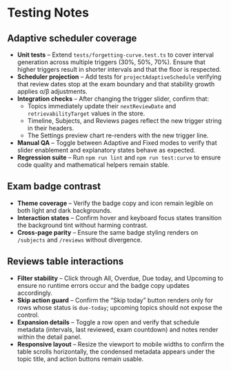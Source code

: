 # Testing Notes

## Adaptive scheduler coverage

- **Unit tests** – Extend `tests/forgetting-curve.test.ts` to cover interval generation across multiple triggers (30%, 50%, 70%). Ensure that higher triggers result in shorter intervals and that the floor is respected.
- **Scheduler projection** – Add tests for `projectAdaptiveSchedule` verifying that review dates stop at the exam boundary and that stability growth applies α/β adjustments.
- **Integration checks** – After changing the trigger slider, confirm that:
  - Topics immediately update their `nextReviewDate` and `retrievabilityTarget` values in the store.
  - Timeline, Subjects, and Reviews pages reflect the new trigger string in their headers.
  - The Settings preview chart re-renders with the new trigger line.
- **Manual QA** – Toggle between Adaptive and Fixed modes to verify that slider enablement and explanatory states behave as expected.
- **Regression suite** – Run `npm run lint` and `npm run test:curve` to ensure code quality and mathematical helpers remain stable.

## Exam badge contrast

- **Theme coverage** – Verify the badge copy and icon remain legible on both light and dark backgrounds.
- **Interaction states** – Confirm hover and keyboard focus states transition the background tint without harming contrast.
- **Cross-page parity** – Ensure the same badge styling renders on `/subjects` and `/reviews` without divergence.

## Reviews table interactions

- **Filter stability** – Click through All, Overdue, Due today, and Upcoming to ensure no runtime errors occur and the badge copy updates accordingly.
- **Skip action guard** – Confirm the “Skip today” button renders only for rows whose status is `due-today`; upcoming topics should not expose the control.
- **Expansion details** – Toggle a row open and verify that schedule metadata (intervals, last reviewed, exam countdown) and notes render within the detail panel.
- **Responsive layout** – Resize the viewport to mobile widths to confirm the table scrolls horizontally, the condensed metadata appears under the topic title, and action buttons remain usable.
